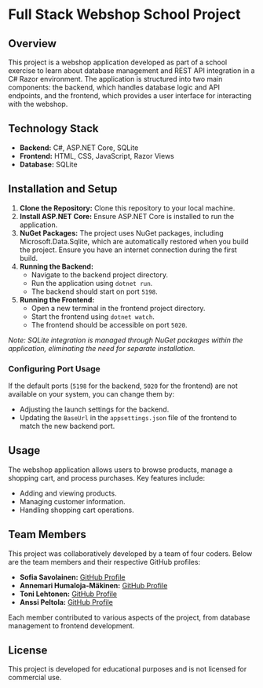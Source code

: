 
# Full Stack Webshop School Project

## Overview
This project is a webshop application developed as part of a school exercise to learn about database management and REST API integration in a C# Razor environment. The application is structured into two main components: the backend, which handles database logic and API endpoints, and the frontend, which provides a user interface for interacting with the webshop.

## Technology Stack
- **Backend:** C#, ASP.NET Core, SQLite
- **Frontend:** HTML, CSS, JavaScript, Razor Views
- **Database:** SQLite

## Installation and Setup
1. **Clone the Repository:** Clone this repository to your local machine.
2. **Install ASP.NET Core:** Ensure ASP.NET Core is installed to run the application.
3. **NuGet Packages:** The project uses NuGet packages, including Microsoft.Data.Sqlite, which are automatically restored when you build the project. Ensure you have an internet connection during the first build.
4. **Running the Backend:**
   - Navigate to the backend project directory.
   - Run the application using `dotnet run`.
   - The backend should start on port `5198`.
5. **Running the Frontend:**
   - Open a new terminal in the frontend project directory.
   - Start the frontend using `dotnet watch`.
   - The frontend should be accessible on port `5020`.

*Note: SQLite integration is managed through NuGet packages within the application, eliminating the need for separate installation.*

### Configuring Port Usage
If the default ports (`5198` for the backend, `5020` for the frontend) are not available on your system, you can change them by:
- Adjusting the launch settings for the backend.
- Updating the `BaseUrl` in the `appsettings.json` file of the frontend to match the new backend port.

## Usage
The webshop application allows users to browse products, manage a shopping cart, and process purchases. Key features include:
- Adding and viewing products.
- Managing customer information.
- Handling shopping cart operations.

## Team Members
This project was collaboratively developed by a team of four coders. Below are the team members and their respective GitHub profiles:

- **Sofia Savolainen:** [GitHub Profile](https://github.com/osifa)
- **Annemari Humaloja-Mäkinen:** [GitHub Profile](https://github.com/AnnemariHM)
- **Toni Lehtonen:** [GitHub Profile](https://github.com/ToniSasky)
- **Anssi Peltola:** [GitHub Profile](https://github.com/AnssiPeltola)

Each member contributed to various aspects of the project, from database management to frontend development.

## License
This project is developed for educational purposes and is not licensed for commercial use.
